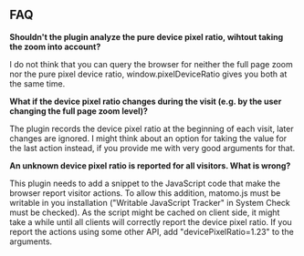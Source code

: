 ## FAQ

__Shouldn't the plugin analyze the pure device pixel ratio, wihtout taking the zoom into account?__

I do not think that you can query the browser for neither the full page zoom nor the pure pixel device ratio, window.pixelDeviceRatio gives you both at the same time.

__What if the device pixel ratio changes during the visit (e.g. by the user changing the full page zoom level)?__

The plugin records the device pixel ratio at the beginning of each visit, later changes are ignored.  I might think about an option for taking the value for the last action instead, if you provide me with very good arguments for that.

__An unknown device pixel ratio is reported for all visitors.  What is wrong?__

This plugin needs to add a snippet to the JavaScript code that make the browser report visitor actions.  To allow this addition, matomo.js must be writable in you installation ("Writable JavaScript Tracker" in System Check must be checked).  As the script might be cached on client side, it might take a while until all clients will correctly report the device pixel ratio.  If you report the actions using some other API, add "devicePixelRatio=1.23" to the arguments.
